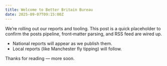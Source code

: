 ```yaml
---
title: Welcome to Better Britain Bureau
date: 2025-09-07T09:15:00Z
---
```


We’re rolling out our reports and tooling. This post is a quick placeholder to confirm the posts pipeline, front‑matter parsing, and RSS feed are wired up.

- National reports will appear as we publish them.
- Local reports (like Manchester fly tipping) will follow.

Thanks for reading — more soon.
